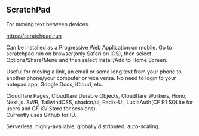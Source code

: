 ## ScratchPad
  
For moving text between devices.  
  
https://scratchpad.run  
  
Can be installed as a Progressive Web Application on mobile. Go to scratchpad.run on browser(only Safari on iOS), then select Options/Share/Menu and then select Install/Add to Home Screen.   
  
Useful for moving a link, an email or some long text from your phone to another phone/your computer or vice versa. No need to login to your notepad app, Google Docs, iCloud, etc.  
  
Cloudflare Pages, Cloudflare Durable Objects, Cloudflare Workers, Hono, Next.js. SWR, TailwindCSS, shadcn/ui, Radix-UI, LuciaAuth(CF R1 SQLite for users and CF KV Store for sessions).  
Currently uses Github for ID.  
  
Serverless, highly-available, globally distributed, auto-scaling.  
